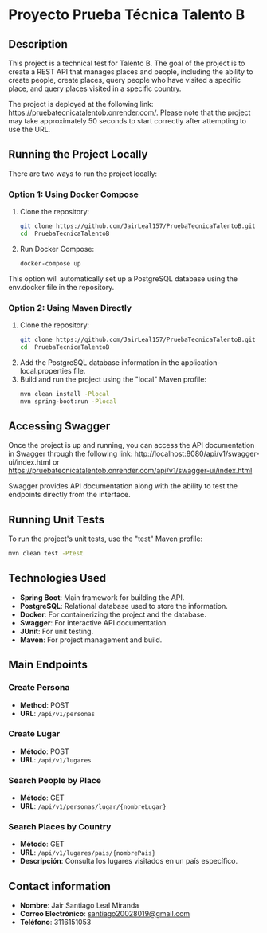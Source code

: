 # Proyecto Prueba Técnica Talento B

## Description

This project is a technical test for Talento B. The goal of the project is to create a REST API that manages places and people, including the ability to create people, create places, query people who have visited a specific place, and query places visited in a specific country.

The project is deployed at the following link: https://pruebatecnicatalentob.onrender.com/. Please note that the project may take approximately 50 seconds to start correctly after attempting to use the URL.
## Running the Project Locally

There are two ways to run the project locally:

### Option 1: Using Docker Compose

1. Clone the repository:
   ```sh
   git clone https://github.com/JairLeal157/PruebaTecnicaTalentoB.git
   cd  PruebaTecnicaTalentoB
   ```

2. Run Docker Compose:
   ```sh
   docker-compose up
   ```

This option will automatically set up a PostgreSQL database using the env.docker file in the repository.

### Option 2: Using Maven Directly


1. Clone the repository:
   ```sh
   git clone https://github.com/JairLeal157/PruebaTecnicaTalentoB.git
   cd  PruebaTecnicaTalentoB
   ```
2. Add the PostgreSQL database information in the application-local.properties file.
3. Build and run the project using the "local" Maven profile:
   ```sh
   mvn clean install -Plocal
   mvn spring-boot:run -Plocal
   ```

## Accessing Swagger

Once the project is up and running, you can access the API documentation in Swagger through the following link:
http://localhost:8080/api/v1/swagger-ui/index.html
or
https://pruebatecnicatalentob.onrender.com/api/v1/swagger-ui/index.html

Swagger provides API documentation along with the ability to test the endpoints directly from the interface.


## Running Unit Tests

To run the project's unit tests, use the "test" Maven profile:

```sh
mvn clean test -Ptest
```


## Technologies Used

- **Spring Boot**: Main framework for building the API.
- **PostgreSQL**: Relational database used to store the information.
- **Docker**: For containerizing the project and the database.
- **Swagger**: For interactive API documentation.
- **JUnit**: For unit testing.
- **Maven**: For project management and build.

## Main Endpoints

### Create Persona


- **Method**: POST
- **URL**: `/api/v1/personas`


### Create Lugar

- **Método**: POST
- **URL**: `/api/v1/lugares`

### Search People by Place

- **Método**: GET
- **URL**: `/api/v1/personas/lugar/{nombreLugar}`

### Search Places by Country

- **Método**: GET
- **URL**: `/api/v1/lugares/pais/{nombrePais}`
- **Descripción**: Consulta los lugares visitados en un país específico.



## Contact information

- **Nombre**: Jair Santiago Leal Miranda
- **Correo Electrónico**: santiago20028019@gmail.com
- **Teléfono**: 3116151053


